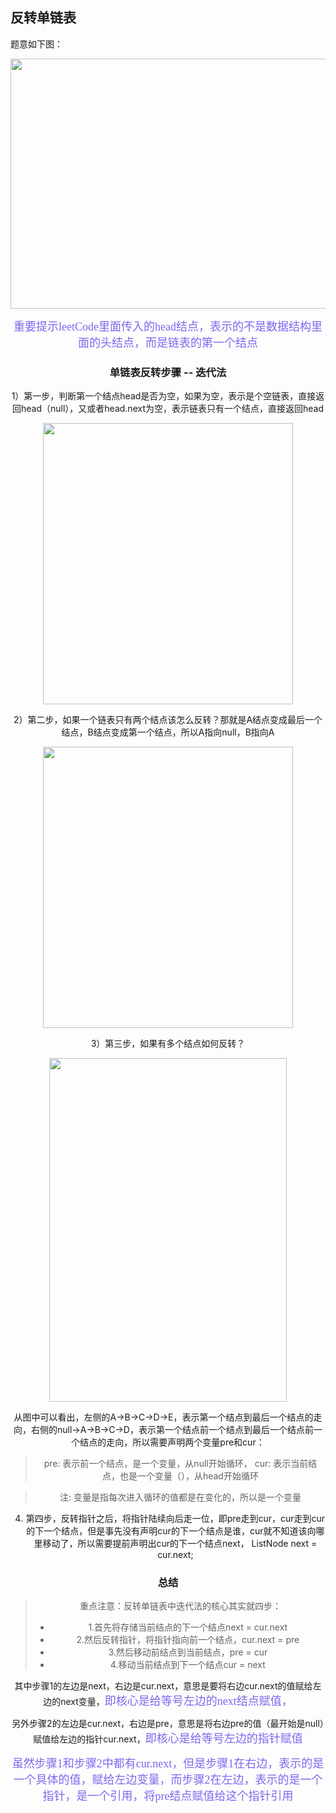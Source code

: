 ##  反转单链表
题意如下图：
<div align="center"><img src="../../resources/img/leetcode6.png" height="400" width="600" >

<font color=#7B68EE size=4.5 face="黑体">重要提示leetCode里面传入的head结点，表示的不是数据结构里面的头结点，而是链表的第一个结点</font>

### 单链表反转步骤 -- 迭代法

1）第一步，判断第一个结点head是否为空，如果为空，表示是个空链表，直接返回head（null），又或者head.next为空，表示链表只有一个结点，直接返回head
<div align="center"><img src="../../resources/img/reverseLinkedList1.png" height="450" width="400" >

2）第二步，如果一个链表只有两个结点该怎么反转？那就是A结点变成最后一个结点，B结点变成第一个结点，所以A指向null，B指向A
<div align="center"><img src="../../resources/img/reverseLinkedList3.png" height="450" width="400" >

3）第三步，如果有多个结点如何反转？
<div align="center"><img src="../../resources/img/reverseLinkedList2.png" height="550" width="380" >

从图中可以看出，左侧的A->B->C->D->E，表示第一个结点到最后一个结点的走向，右侧的null->A->B->C->D，表示第一个结点前一个结点到最后一个结点前一个结点的走向，所以需要声明两个变量pre和cur：
> pre: 表示前一个结点，是一个变量，从null开始循环，
> cur: 表示当前结点，也是一个变量（），从head开始循环

> 注: 变量是指每次进入循环的值都是在变化的，所以是一个变量

4) 第四步，反转指针之后，将指针陆续向后走一位，即pre走到cur，cur走到cur的下一个结点，但是事先没有声明cur的下一个结点是谁，cur就不知道该向哪里移动了，所以需要提前声明出cur的下一个结点next，
 ListNode next = cur.next;


### 总结
> 重点注意：反转单链表中迭代法的核心其实就四步：
> - 1.首先将存储当前结点的下一个结点next = cur.next
> - 2.然后反转指针，将指针指向前一个结点，cur.next = pre
> - 3.然后移动前结点到当前结点，pre = cur
> - 4.移动当前结点到下一个结点cur = next
 
其中步骤1的左边是next，右边是cur.next，意思是要将右边cur.next的值赋给左边的next变量，<font color=#7B68EE size=4.5 face="黑体">即核心是给等号左边的next结点赋值，</font>

另外步骤2的左边是cur.next，右边是pre，意思是将右边pre的值（最开始是null）赋值给左边的指针cur.next，<font color=#7B68EE size=4.5 face="黑体">即核心是给等号左边的指针赋值</font>

<font color=#7B68EE size=4.5 face="黑体">虽然步骤1和步骤2中都有cur.next，但是步骤1在右边，表示的是一个具体的值，赋给左边变量，而步骤2在左边，表示的是一个指针，是一个引用，将pre结点赋值给这个指针引用</font>






